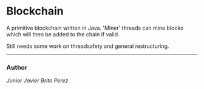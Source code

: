 # Blockchain
  A primitive blockchain written in Java. 'Miner' threads can mine blocks which will then be added to the 
  chain if valid.
  
  Still needs some work on threadsafety and general restructuring.
  
---

### Author
*Junior Javier Brito Perez*
